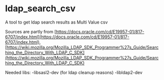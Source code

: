 # ldap_search_csv
A tool to get ldap search results as Multi Value csv

Sources are partly from
[https://docs.oracle.com/cd/E19957-01/817-6707/index.html](https://docs.oracle.com/cd/E19957-01/817-6707/index.html),
[https://wiki.mozilla.org/Mozilla_LDAP_SDK_Programmer%27s_Guide/Searching_the_Directory_With_LDAP_C_SDK](https://wiki.mozilla.org/Mozilla_LDAP_SDK_Programmer%27s_Guide/Searching_the_Directory_With_LDAP_C_SDK)

Needed libs:
-libsasl2-dev (for ldap cleanup reasons)
-libldap2-dev

